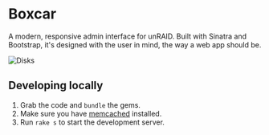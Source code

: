 # Boxcar

A modern, responsive admin interface for unRAID. Built with Sinatra and Bootstrap, it's designed with the user in mind, the way a web app should be.

![Disks](blob/master/screenshot_disks.png?raw=true)

## Developing locally
1. Grab the code and `bundle` the gems.
2. Make sure you have [memcached](http://www.memcached.org/) installed.
3. Run `rake s` to start the development server.
